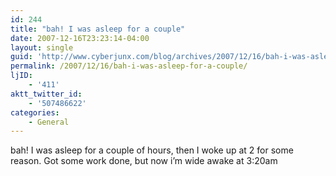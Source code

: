 ```yaml
---
id: 244
title: "bah! I was asleep for a couple"
date: 2007-12-16T23:23:14-04:00
layout: single
guid: 'http://www.cyberjunx.com/blog/archives/2007/12/16/bah-i-was-asleep-for-a-couple/'
permalink: /2007/12/16/bah-i-was-asleep-for-a-couple/
ljID:
    - '411'
aktt_twitter_id:
    - '507486622'
categories:
    - General
---
```


bah! I was asleep for a couple of hours, then I woke up at 2 for some reason. Got some work done, but now i’m wide awake at 3:20am